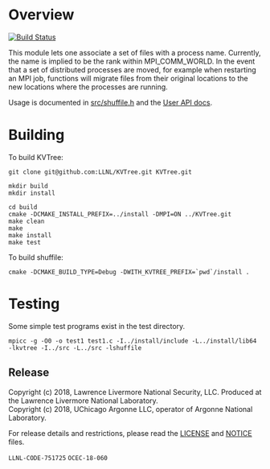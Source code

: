 # Overview

[![Build Status](https://api.travis-ci.org/ECP-VeloC/shuffile.png?branch=master)](https://travis-ci.org/ECP-VeloC/shuffile)

This module lets one associate a set of files with a process name.
Currently, the name is implied to be the rank within MPI_COMM_WORLD.
In the event that a set of distributed processes are moved, for example
when restarting an MPI job, functions will migrate files from their original
locations to the new locations where the processes are running.

Usage is documented in [src/shuffile.h]() and the [User API docs](https://ecp-veloc.github.io/component-user-docs/group__shuffile.html).

# Building

To build KVTree:

    git clone git@github.com:LLNL/KVTree.git KVTree.git

    mkdir build
    mkdir install

    cd build
    cmake -DCMAKE_INSTALL_PREFIX=../install -DMPI=ON ../KVTree.git
    make clean
    make
    make install
    make test

To build shuffile:

    cmake -DCMAKE_BUILD_TYPE=Debug -DWITH_KVTREE_PREFIX=`pwd`/install .

# Testing
Some simple test programs exist in the test directory.

    mpicc -g -O0 -o test1 test1.c -I../install/include -L../install/lib64 -lkvtree -I../src -L../src -lshuffile

## Release

Copyright (c) 2018, Lawrence Livermore National Security, LLC.
Produced at the Lawrence Livermore National Laboratory.
<br>
Copyright (c) 2018, UChicago Argonne LLC, operator of Argonne National Laboratory.


For release details and restrictions, please read the [LICENSE]() and [NOTICE]() files.

`LLNL-CODE-751725` `OCEC-18-060`
